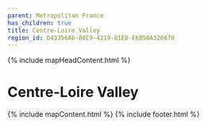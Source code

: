 ```yaml
---
parent: Metropolitan France
has_children: true
title: Centre-Loire Valley
region_id: D43356A6-88C9-4219-81ED-E6B50A320870
---
```

{% include mapHeadContent.html %}
# Centre-Loire Valley
{% include mapContent.html %}
{% include footer.html %}
